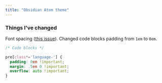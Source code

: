 ```yaml
---
title: "Obsidian Atom theme"
---
```


### Things I've changed
Font spacing ([this issue](https://github.com/kognise/obsidian-atom/issues/13)).
Changed code blocks padding from `1em` to `0em`.
```CSS
/* Code blocks */

pre[class*='language-'] {
  padding: 0em !important;
  margin: .5em 0 !important;
  overflow: auto !important;
}
```
